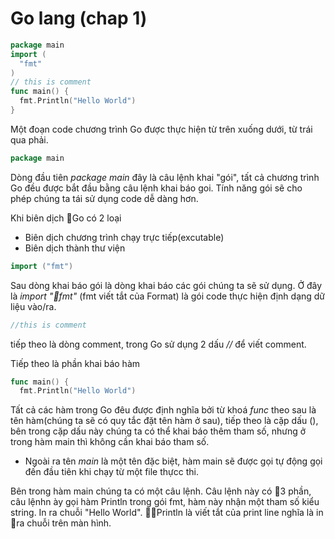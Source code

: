 # Go lang (chap 1)

```go
package main
import (
  "fmt"
)
// this is comment
func main() {
  fmt.Println("Hello World")
}
```

Một đoạn code chương trình Go được thực hiện từ trên xuống dưới, từ trái qua phải.


```go
package main
```

Dòng đầu tiên *package main* đây là câu lệnh khai "gói", tất cả chương trình Go đều được bắt đầu bằng câu lệnh khai báo goi. Tính năng gói sẽ cho phép chúng ta tái sử dụng code dễ dàng hơn.

Khi biên dịch Go có 2 loại 
* Biên dịch chương trình chạy trực tiếp(excutable)
* Biên dịch thành thư viện

```go
import ("fmt")
  ```
Sau dòng khai báo gói là dòng khai báo các gói chúng ta sẽ sử dụng. Ở đây là *import "fmt"*  (fmt viết tắt của Format) là gói code thực hiện định dạng dữ liệu vào/ra.

```go
//this is comment
```
tiếp theo là dòng comment, trong Go sử dụng 2 dấu *//* để viết comment.

Tiếp theo là phần khai báo hàm

```go
func main() {
  fmt.Println("Hello World")
  ```
  Tất cả các hàm trong Go đêu được định nghĩa bởi từ khoá *func* 
  theo sau là tên hàm(chúng ta sẽ có quy tắc đặt tên hàm ở sau),
  tiếp theo là cặp dấu (), bên trong cặp dấu này chúng ta có thể khai báo thêm tham số, nhưng ở trong hàm main thì không cần khai báo tham số.

  * Ngoài ra tên *main* là một tên đặc biệt, hàm main sẽ được gọi tự động gọi đến đầu tiên khi chạy từ một file thựcc thi.

  Bên trong hàm main chúng ta có một câu lệnh. Câu lệnh này có 3 phần, câu lệnhn ày gọi hàm Println trong gói fmt, hàm này nhận một tham số kiểu string. In ra chuỗi "Hello World". Println là viết tắt của print line nghĩa là in ra chuỗi trên màn hình.




